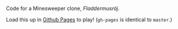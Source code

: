 Code for a Minesweeper clone, *Fladdermusröj*.

Load this up in [Github Pages](https://chreekat.github.io/fladdermus) to
play! (`gh-pages` is identical to `master`.)
